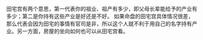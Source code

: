 田宅宫有两个意思，第一代表你的祖业、祖产有多少，即父母长辈能给予的产业有多少；第二是你持有这些产业是好还是不好。
如果命盘的田宅宫具体情况很差，那么代表会因为田宅的事情有官司是非，所以这个人就不利于用自己的名字持有产业。另一方面，房屋的坐向如何也可以从田宅宫看。